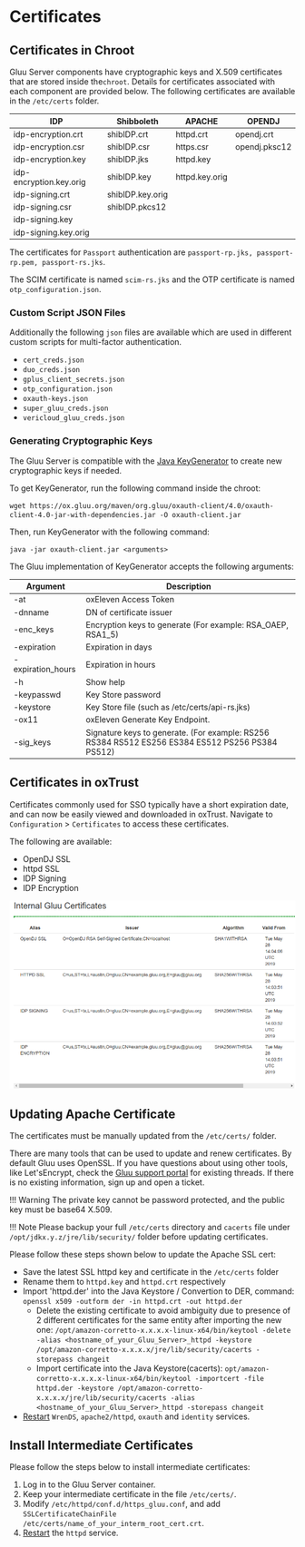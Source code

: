# Certificates 

## Certificates in Chroot

Gluu Server components have cryptographic keys and X.509 certificates that are stored inside the`chroot`. Details for certificates associated with each component are provided below. The following certificates are available in the `/etc/certs` folder.

|IDP		                  |Shibboleth	       |APACHE		       |OPENDJ         |
|---------------        |---------------   |---------------|---------------  |
|idp-encryption.crt    	|shibIDP.crt	      |httpd.crt	     |opendj.crt	   |
|idp-encryption.csr    	|shibIDP.csr	      |https.csr	     |opendj.pksc12	   |
|idp-encryption.key 	   |shibIDP.jks	      |httpd.key      |               |
|idp-encryption.key.orig|shibIDP.key	      |httpd.key.orig |             |
|idp-signing.crt	       |shibIDP.key.orig  |		             |	            |
|idp-signing.csr       	|shibIDP.pkcs12  	 |               |		           |
|idp-signing.key        |                  |               |             |
|idp-signing.key.orig   |                  |               |             |

The certificates for `Passport` authentication are `passport-rp.jks, passport-rp.pem, passport-rs.jks`. 

The SCIM certificate is named `scim-rs.jks` and the OTP certificate is named `otp_configuration.json`.

### Custom Script JSON Files

Additionally the following `json` files are available which are used in different custom scripts for multi-factor authentication.
 
* `cert_creds.json`    
* `duo_creds.json`    
* `gplus_client_secrets.json`     
* `otp_configuration.json`    
* `oxauth-keys.json`     
* `super_gluu_creds.json`  
* `vericloud_gluu_creds.json`

### Generating Cryptographic Keys

The Gluu Server is compatible with the [Java KeyGenerator](https://docs.oracle.com/javase/7/docs/api/javax/crypto/KeyGenerator.html) to create new cryptographic keys if needed.

To get KeyGenerator, run the following command inside the chroot:

```
wget https://ox.gluu.org/maven/org.gluu/oxauth-client/4.0/oxauth-client-4.0-jar-with-dependencies.jar -O oxauth-client.jar
```

Then, run KeyGenerator with the following command:

```
java -jar oxauth-client.jar <arguments>
```

The Gluu implementation of KeyGenerator accepts the following arguments:

| Argument | Description |
| --- | --- |
| -at <arg> | oxEleven Access Token |
| -dnname <arg> | DN of certificate issuer |
| -enc_keys <arg> | Encryption keys to generate (For example: RSA_OAEP, RSA1_5) |
| -expiration <arg> | Expiration in days |
| -expiration_hours <arg> | Expiration in hours |
| -h | Show help |
| -keypasswd <arg> | Key Store password |
| -keystore <arg> | Key Store file (such as /etc/certs/api-rs.jks)|
| -ox11 <arg> | oxEleven Generate Key Endpoint. |
| -sig_keys <arg> | Signature keys to generate. (For example: RS256 RS384 RS512 ES256 ES384 ES512 PS256 PS384 PS512) |

## Certificates in oxTrust

Certificates commonly used for SSO typically have a short expiration date, and can now be easily viewed and downloaded in oxTrust. Navigate to `Configuration` > `Certificates` to access these certificates. 

The following are available:

- OpenDJ SSL   
- httpd SSL   
- IDP Signing   
- IDP Encryption   

![Example Certs in oxTrust](../img/admin-guide/oxtrust-certs.png)

## Updating Apache Certificate

The certificates must be manually updated from the `/etc/certs/` folder. 
    
There are many tools that can be used to update and renew certificates. By default Gluu uses OpenSSL. If you have questions about using other tools, like Let'sEncrypt, check the [Gluu support portal](http://support.gluu.org) for existing threads. If there is no existing information, sign up and open a ticket. 

!!! Warning
    The private key cannot be password protected, and the public key must be base64 X.509. 

!!! Note
    Please backup your full `/etc/certs` directory and `cacerts` file under `/opt/jdkx.y.z/jre/lib/security/` folder before updating certificates.

Please follow these steps shown below to update the Apache SSL cert:

- Save the latest SSL httpd key and certificate in the `/etc/certs` folder
- Rename them to `httpd.key` and `httpd.crt` respectively
- Import 'httpd.der' into the Java Keystore
/ Convertion to DER, command:<br/> `openssl x509 -outform der -in httpd.crt -out httpd.der`
    - Delete the existing certificate to avoid ambiguity due to presence of 2 different certificates for the same entity after importing the new one: 
    `/opt/amazon-corretto-x.x.x.x-linux-x64/bin/keytool -delete -alias <hostname_of_your_Gluu_Server>_httpd -keystore /opt/amazon-corretto-x.x.x.x/jre/lib/security/cacerts -storepass changeit`
    - Import certificate into the Java Keystore(cacerts):
    `opt/amazon-corretto-x.x.x.x-linux-x64/bin/keytool -importcert -file httpd.der -keystore /opt/amazon-corretto-x.x.x.x/jre/lib/security/cacerts -alias <hostname_of_your_Gluu_Server>_httpd -storepass changeit`
- [Restart](../operation/services.md#restart) `WrenDS`, `apache2/httpd`, `oxauth` and `identity` services.

## Install Intermediate Certificates
Please follow the steps below to install intermediate certificates:

1. Log in to the Gluu Server container.
2. Keep your intermediate certificate in the file `/etc/certs/`.
3. Modify `/etc/httpd/conf.d/https_gluu.conf`, and add  
  `SSLCertificateChainFile /etc/certs/name_of_your_interm_root_cert.crt`.
4. [Restart](../operation/services.md#restart) the `httpd` service.
